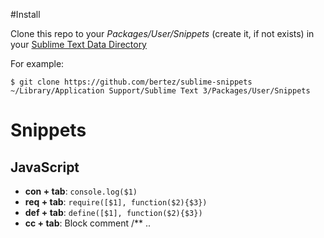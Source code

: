 #Install

Clone this repo to your *Packages/User/Snippets* (create it, if not exists) in your [Sublime Text Data Directory](http://docs.sublimetext.info/en/latest/basic_concepts.html#the-data-directory)

For example:

`$ git clone https://github.com/bertez/sublime-snippets ~/Library/Application Support/Sublime Text 3/Packages/User/Snippets`

# Snippets

## JavaScript

* **con + tab**: `console.log($1)`
* **req + tab**: `require([$1], function($2){$3})`
* **def + tab**: `define([$1], function($2){$3})`
* **cc + tab**: Block comment /** ..
